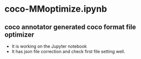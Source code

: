# coco-MMoptimize.ipynb

## coco annotator generated coco format file optimizer
- It is working on the Jupyter notebook
- It has json file correction and check first file setting well.
  
